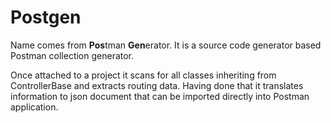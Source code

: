 ﻿# Postgen

Name comes from **Pos**tman **Gen**erator. 
It is a source code generator based Postman collection generator.

Once attached to a project it scans for all classes inheriting from ControllerBase and extracts routing data.
Having done that it translates information to json document that can be imported directly into Postman application.